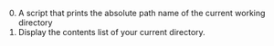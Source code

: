 0. A script that prints the absolute path name of the current working directory
1. Display the contents list of your current directory. 
